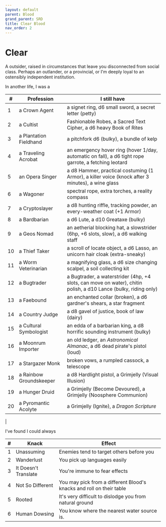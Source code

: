 ```yaml
---
layout: default
parent: Blood
grand_parent: SRD
title: Clear Blood
nav_order: 2
---
```

# Clear
A outsider, raised in circumstances that leave you disconnected from social class. Perhaps an outlander, or a provincial, or I'm deeply loyal to an ostensibly independent institution.

In another life, I was a

|#|Profession |I still have|
|------|-----------|-|
|1     |a Crown Agent | a signet ring,  d6 small sword, a secret letter (petty) |
|2     |a Cultist | Fashionable Robes, a Sacred Text Cipher, a d6 heavy Book of Rites|
|3     |a Plantation Fieldhand | a pitchfork d6 (bulky), a bundle of kelp |
|4     |a Traveling Acrobat|an emergency hover ring (hover 1/day, automatic on fall), a d6 tight rope garrote, a fetching leotard|
|5     |an Opera Singer|a d8 Hammer, practical costuming (1 Armor), a killer voice (knock after 3 minutes), a wine glass|
|6     |a Wagoner|spectral rope, extra torches, a reality compass|
|7     |a Cryptoslayer|a d8 hunting riffle, tracking powder, an every-weather coat (+1 Armor)|
|8     |a Bardbarian|a d6 Lute, a d10 Greataxe (bulky)|
|9     |a Geos Nomad | an aetherial blocking hat, a slowstrider (6hp, +6 slots, slow), a d6 walking staff|
|10    |a Thief Taker| a scroll of locate object, a d6 Lasso, an unicorn hair cloak (extra-sneaky)|
|11    |a Worm Veterinarian|a magnifying glass, a d6 size changing scalpel, a soil collecting kit|
|12    |a Bugtrader|a Bugtrader, a waterstrider (4hp, +4 slots, can move on water), chitin polish, a d10 Lance (bulky, riding only)|
|13    |a Faebound|an enchanted collar (broken), a d6 gardner's shears, a star fragment|
|14    |a Country Judge| a d8 gavel of justice,  book of law (dairy) |
|15    |a Cultural Symbologist | an edda of a barbarian king, a d8 horrific sounding instrument (bulky)|
|16    |a Moonrum Importer| an old ledger, an _Astronomical Almanac_, a d6 dead pirate's pistol (loud)|
|17    |a Stargazer Monk|broken vows, a rumpled cassock, a telescope|
|18    |a Rainbow Groundskeeper|a d8 Hardlight pistol, a Grimjelly (Visual Illusion)|
|19    |a Hunger Druid|a Grimjelly (Become Devoured), a Grimjelly (Noosphere Communion)|
|20    |a Pyromantic Acolyte|a Grimjelly (Ignite), a _Dragon Scripture_
|

I've found I could always

|#|Knack |Effect|
|------|-----------|-|
|1     |Unassuming|Enemies tend to target others before you|
|2     |Wanderlust|You pick up languages easily|
|3     |It Doesn't Translate|You're immune to fear effects|
|4     |Not So Different|You may pick from a different Blood's knacks and roll on their table|
|5     |Rooted| It's very difficult to dislodge you from natural ground|
|6     |Human Dowsing| You know where the nearest water source is.|
